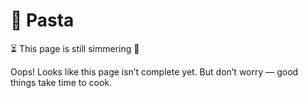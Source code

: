 # 🍝 Pasta

⏳ This page is still simmering 🍳

Oops! Looks like this page isn’t complete yet. But don’t worry — good things take time to cook.


